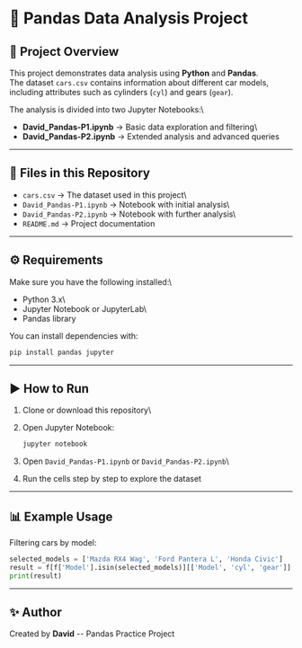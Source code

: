 # 🚗 Pandas Data Analysis Project

## 📌 Project Overview

This project demonstrates data analysis using **Python** and
**Pandas**.\
The dataset `cars.csv` contains information about different car models,
including attributes such as cylinders (`cyl`) and gears (`gear`).

The analysis is divided into two Jupyter Notebooks:\
- **David_Pandas-P1.ipynb** → Basic data exploration and filtering\
- **David_Pandas-P2.ipynb** → Extended analysis and advanced queries

------------------------------------------------------------------------

## 📂 Files in this Repository

-   `cars.csv` → The dataset used in this project\
-   `David_Pandas-P1.ipynb` → Notebook with initial analysis\
-   `David_Pandas-P2.ipynb` → Notebook with further analysis\
-   `README.md` → Project documentation

------------------------------------------------------------------------

## ⚙️ Requirements

Make sure you have the following installed:\
- Python 3.x\
- Jupyter Notebook or JupyterLab\
- Pandas library

You can install dependencies with:

``` bash
pip install pandas jupyter
```

------------------------------------------------------------------------

## ▶️ How to Run

1.  Clone or download this repository\

2.  Open Jupyter Notebook:

    ``` bash
    jupyter notebook
    ```

3.  Open `David_Pandas-P1.ipynb` or `David_Pandas-P2.ipynb`\

4.  Run the cells step by step to explore the dataset

------------------------------------------------------------------------

## 📊 Example Usage

Filtering cars by model:

``` python
selected_models = ['Mazda RX4 Wag', 'Ford Pantera L', 'Honda Civic']
result = f[f['Model'].isin(selected_models)][['Model', 'cyl', 'gear']]
print(result)
```

------------------------------------------------------------------------

## ✨ Author

Created by **David** -- Pandas Practice Project
